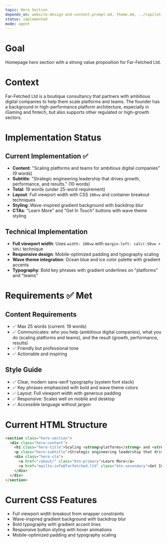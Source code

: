 ```yaml
---
topic: Hero Section
depends_on: website-design-and-content.prompt.md, theme.md, ../copilot-instructions.md
status: implemented
mode: agent
---
```


# Goal
Homepage hero section with a strong value proposition for Far-Fetched Ltd.

# Context
Far-Fetched Ltd is a boutique consultancy that partners with ambitious digital companies to help them scale platforms and teams. The founder has a background in high-performance platform architecture, especially in iGaming and fintech, but also supports other regulated or high-growth sectors.

# Implementation Status
## Current Implementation ✅
- **Content**: "Scaling platforms and teams for ambitious digital companies" (9 words)
- **Subtitle**: "Strategic engineering leadership that drives growth, performance, and results." (10 words)
- **Total**: 19 words (under 25-word requirement)
- **Layout**: Full viewport width with CSS `100vw` and container breakout techniques
- **Styling**: Wave-inspired gradient background with backdrop blur
- **CTAs**: "Learn More" and "Get In Touch" buttons with wave theme styling

## Technical Implementation
- **Full viewport width**: Uses `width: 100vw` with `margin-left: calc(-50vw + 50%)` technique
- **Responsive design**: Mobile-optimized padding and typography scaling
- **Wave theme integration**: Ocean blue and ice color palette with gradient accents
- **Typography**: Bold key phrases with gradient underlines on "platforms" and "teams"

# Requirements ✅ Met
## Content Requirements
- ✅ Max 25 words (current: 19 words)
- ✅ Communicates: who you help (ambitious digital companies), what you do (scaling platforms and teams), and the result (growth, performance, results)
- ✅ Friendly but professional tone
- ✅ Actionable and inspiring

## Style Guide
- ✅ Clear, modern sans-serif typography (system font stack)
- ✅ Key phrases emphasized with bold and wave theme colors
- ✅ Layout: Full viewport width with generous padding
- ✅ Responsive: Scales well on mobile and desktop
- ✅ Accessible language without jargon

# Current HTML Structure
```html
<section class="hero-section">
  <div class="hero-content">
    <h1 class="hero-title">Scaling <strong>platforms</strong> and <strong>teams</strong> for ambitious digital companies</h1>
    <p class="hero-subtitle">Strategic engineering leadership that drives growth, performance, and results.</p>
    <div class="hero-cta">
      <a href="/about/" class="btn-primary">Learn More</a>
      <a href="mailto:info@farfetched.ltd" class="btn-secondary">Get In Touch</a>
    </div>
  </div>
</section>
```

# Current CSS Features
- Full viewport width breakout from wrapper constraints
- Wave-inspired gradient background with backdrop blur
- Bold typography with gradient accent lines
- Responsive button styling with hover animations
- Mobile-optimized padding and typography scaling